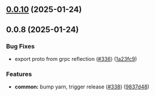 

## [0.0.10](https://github.com/atls/nestjs/compare/@atls/nestjs-proto-types@0.0.8...@atls/nestjs-proto-types@0.0.10) (2025-01-24)






## 0.0.8 (2025-01-24)


### Bug Fixes


* export proto from grpc reflection ([#336](https://github.com/atls/nestjs/issues/336)) ([1a23fc9](https://github.com/atls/nestjs/commit/1a23fc952483056f248cc983283bb5e320bd92a2))

### Features


* **common:** bump yarn, trigger release ([#338](https://github.com/atls/nestjs/issues/338)) ([9837d48](https://github.com/atls/nestjs/commit/9837d482f75928a3ac132d0306ab6de04d8a04b9))


